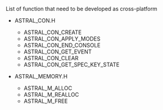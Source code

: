 List of function that need to be developed as cross-platform

 - ASTRAL_CON.H
    - ASTRAL_CON_CREATE
    - ASTRAL_CON_APPLY_MODES
    - ASTRAL_CON_END_CONSOLE
    - ASTRAL_CON_GET_EVENT
    - ASTRAL_CON_CLEAR
    - ASTRAL_CON_GET_SPEC_KEY_STATE

 - ASTRAL_MEMORY.H
    - ASTRAL_M_ALLOC
    - ASTRAL_M_REALLOC
    - ASTRAL_M_FREE